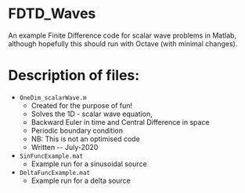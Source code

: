 # FDTD_Waves
An example Finite Difference code for scalar wave problems in Matlab, although hopefully this should run with Octave (with minimal changes).
# Description of files:
* `OneDim_scalarWave.m`
  * Created for the purpose of fun!
  * Solves the 1D - scalar wave equation,
  * Backward Euler in time and Central Difference in space
  * Periodic boundary condition
  * NB: This is not an optimised code
  * Written -- July-2020
* `SinFuncExample.mat`
  * Example run for a sinusoidal source
* `DeltaFuncExample.mat`
  * Example run for a delta source
